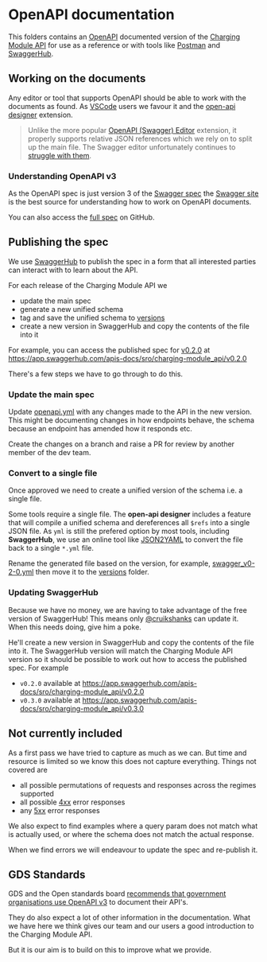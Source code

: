 # OpenAPI documentation

This folders contains an [OpenAPI](https://github.com/OAI/OpenAPI-Specification) documented version of the [Charging Module API](https://github.com/DEFRA/charging-module-api) for use as a reference or with tools like [Postman](https://www.postman.com/) and [SwaggerHub](https://swagger.io/tools/swaggerhub/).

## Working on the documents

Any editor or tool that supports OpenAPI should be able to work with the documents as found. As [VSCode](https://code.visualstudio.com/) users we favour it and the [open-api designer](https://marketplace.visualstudio.com/items?itemName=philosowaffle.openapi-designer) extension.

> Unlike the more popular [OpenAPI (Swagger) Editor](https://marketplace.visualstudio.com/items?itemName=42Crunch.vscode-openapi) extension, it properly supports relative JSON references which we rely on to split up the main file. The Swagger editor unfortunately continues to [struggle with them](https://github.com/swagger-api/swagger-editor/issues/1409).

### Understanding OpenAPI v3

As the OpenAPI spec is just version 3 of the [Swagger spec](https://swagger.io/docs/specification/2-0/what-is-swagger/) the [Swagger site](https://swagger.io/docs/specification/about/) is the best source for understanding how to work on OpenAPI documents.

You can also access the [full spec](https://github.com/OAI/OpenAPI-Specification) on GitHub.

## Publishing the spec

We use [SwaggerHub](https://swagger.io/tools/swaggerhub/) to publish the spec in a form that all interested parties can interact with to learn about the API.

For each release of the Charging Module API we

- update the main spec
- generate a new unified schema
- tag and save the unified schema to [versions](openapi/versions)
- create a new version in SwaggerHub and copy the contents of the file into it

For example, you can access the published spec for [v0.2.0](https://github.com/DEFRA/charging-module-api/releases/tag/v0.2.0) at <https://app.swaggerhub.com/apis-docs/sro/charging-module_api/v0.2.0>

There's a few steps we have to go through to do this.

### Update the main spec

Update [openapi.yml](openapi/openapi.yml) with any changes made to the API in the new version. This might be documenting changes in how endpoints behave, the schema because an endpoint has amended how it responds etc.

Create the changes on a branch and raise a PR for review by another member of the dev team.

### Convert to a single file

Once approved we need to create a unified version of the schema i.e. a single file.

Some tools require a single file. The **open-api designer** includes a feature that will compile a unified schema and dereferences all `$refs` into a single JSON file. As `yml` is still the prefered option by most tools, including **SwaggerHub**, we use an online tool like [JSON2YAML](https://www.json2yaml.com/) to convert the file back to a single `*.yml` file.

Rename the generated file based on the version, for example, [swagger_v0-2-0.yml](openapi/versions/swagger_v0-2-0.yml) then move it to the [versions](openapi/versions) folder.

### Updating SwaggerHub

Because we have no money, we are having to take advantage of the free version of SwaggerHub! This means only [@cruikshanks](https://github.com/Cruikshanks) can update it. When this needs doing, give him a poke.

He'll create a new version in SwaggerHub and copy the contents of the file into it. The SwaggerHub version will match the Charging Module API version so it should be possible to work out how to access the published spec. For example

- `v0.2.0` available at <https://app.swaggerhub.com/apis-docs/sro/charging-module_api/v0.2.0>
- `v0.3.0` available at <https://app.swaggerhub.com/apis-docs/sro/charging-module_api/v0.3.0>

## Not currently included

As a first pass we have tried to capture as much as we can. But time and resource is limited so we know this does not capture everything. Things not covered are

- all possible permutations of requests and responses across the regimes supported
- all possible [4xx](https://developer.mozilla.org/en-US/docs/Web/HTTP/Status) error responses
- any [5xx](https://developer.mozilla.org/en-US/docs/Web/HTTP/Status) error responses

We also expect to find examples where a query param does not match what is actually used, or where the schema does not match the actual response.

When we find errors we will endeavour to update the spec and re-publish it.

## GDS Standards

GDS and the Open standards board [recommends that government organisations use OpenAPI v3](https://www.gov.uk/government/publications/recommended-open-standards-for-government/describing-restful-apis-with-openapi-3) to document their API's.

They do also expect a lot of other information in the documentation. What we have here we think gives our team and our users a good introduction to the Charging Module API.

But it is our aim is to build on this to improve what we provide.
